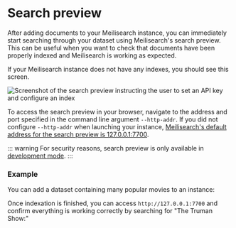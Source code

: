# Search preview

After adding documents to your Meilisearch instance, you can immediately start searching through your dataset using Meilisearch's search preview. This can be useful when you want to check that documents have been properly indexed and Meilisearch is working as expected.

If your Meilisearch instance does not have any indexes, you should see this screen.

![Screenshot of the search preview instructing the user to set an API key and configure an index](/search_preview_no_documents.png)

To access the search preview in your browser, navigate to the address and port specified in the command line argument `--http-addr`. If you did not configure `--http-addr` when launching your instance, [Meilisearch's default address for the search preview is 127.0.0.1:7700](/learn/configuration/instance_options.md#http-address-port-binding).

::: warning
For security reasons, search preview is only available in [development mode](/learn/configuration/instance_options.md#environment).
:::

### Example

You can add a dataset containing many popular movies to an instance:

<CodeSamples id="add_movies_json_1" />

Once indexation is finished, you can access `http://127.0.0.1:7700` and confirm everything is working correctly by searching for "The Truman Show:"

<MovieGif />
